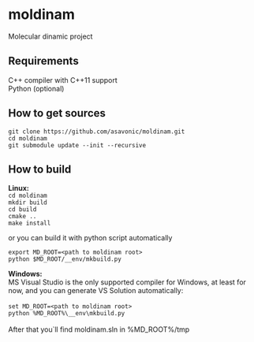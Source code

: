 moldinam
========

Molecular dinamic project

Requirements
--------
C++ compiler with C++11 support<br />
Python (optional)

How to get sources
--------
`git clone https://github.com/asavonic/moldinam.git`<br/>
`cd moldinam`<br/>
`git submodule update --init --recursive`<br/>

How to build
--------

**Linux:**  
`cd moldinam`  
`mkdir build`  
`cd build`  
`cmake ..`  
`make install`  

or you can build it with python script automatically

`export MD_ROOT=<path to moldinam root>`  
`python $MD_ROOT/__env/mkbuild.py` 

**Windows:** <br />
MS Visual Studio is the only supported compiler for Windows, at least for now, and you can generate VS Solution automatically:<br/><br/>
`set MD_ROOT=<path to moldinam root>`<br/>
`python %MD_ROOT%\__env\mkbuild.py`<br/><br/>
After that you`ll find moldinam.sln in %MD_ROOT%/tmp
